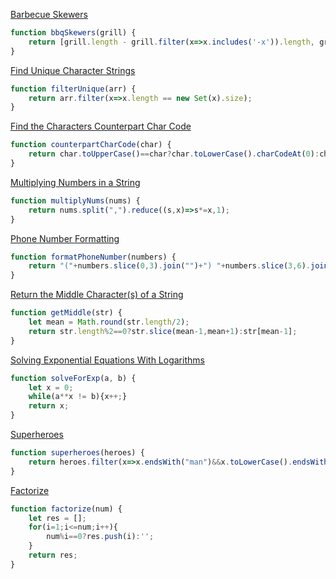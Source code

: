 [Barbecue Skewers](https://edabit.com/challenge/uAGzHNBWbNj2iNqLr)
```javascript
function bbqSkewers(grill) {
	return [grill.length - grill.filter(x=>x.includes('-x')).length, grill.filter(x=>x.includes('-x')).length];
}
```

[Find Unique Character Strings](https://edabit.com/challenge/kPjg5tCKnFsyYFfex)
```javascript
function filterUnique(arr) {
	return arr.filter(x=>x.length == new Set(x).size);
}
```

[Find the Characters Counterpart Char Code](https://edabit.com/challenge/fbaLZPNjTvYtY444B)
```javascript
function counterpartCharCode(char) {
	return char.toUpperCase()==char?char.toLowerCase().charCodeAt(0):char.toUpperCase().charCodeAt(0);
}
```

[Multiplying Numbers in a String](https://edabit.com/challenge/TzxoYExuxuQw2ahWR)
```javascript
function multiplyNums(nums) {
	return nums.split(",").reduce((s,x)=>s*=x,1);
}
```

[Phone Number Formatting](https://edabit.com/challenge/Z6oY6EWwT9rde8YXm)
```javascript
function formatPhoneNumber(numbers) {
	return "("+numbers.slice(0,3).join("")+") "+numbers.slice(3,6).join("")+"-"+numbers.slice(6,10).join("");
}
```

[Return the Middle Character(s) of a String](https://edabit.com/challenge/R3649PDvoFf6wGxyg)
```javascript
function getMiddle(str) {
	let mean = Math.round(str.length/2);
	return str.length%2==0?str.slice(mean-1,mean+1):str[mean-1];
}
```

[Solving Exponential Equations With Logarithms](https://edabit.com/challenge/PXau3Fzk8GXgF6oRQ)
```javascript
function solveForExp(a, b) {
	let x = 0;
	while(a**x != b){x++;}
	return x;
}
```

[Superheroes](https://edabit.com/challenge/FdwbNYkFrF36NwJxa)
```javascript
function superheroes(heroes) {
	return heroes.filter(x=>x.endsWith("man")&&x.toLowerCase().endsWith("woman")==false).sort();
}
```

[Factorize](https://edabit.com/challenge/zLYbAPk8NMnwoPhjG)
```javascript
function factorize(num) {
	let res = [];
	for(i=1;i<=num;i++){
		num%i==0?res.push(i):'';
	}
	return res;
}
```

[]()
```javascript
```

[]()
```javascript
```

[]()
```javascript
```

[]()
```javascript
```

[]()
```javascript
```

[]()
```javascript
```

[]()
```javascript
```

[]()
```javascript
```

[]()
```javascript
```

[]()
```javascript
```

[]()
```javascript
```

[]()
```javascript
```

[]()
```javascript
```

[]()
```javascript
```

[]()
```javascript
```

[]()
```javascript
```
